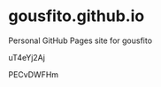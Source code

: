 # gousfito.github.io
Personal GitHub Pages site for gousfito


















































uT4eYj2Aj

PECvDWFHm
